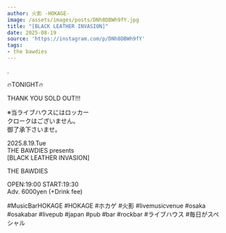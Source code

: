 ```yaml
---
author: 火影 -HOKAGE-
image: /assets/images/posts/DNh8DBWh9fY.jpg
title: "[BLACK LEATHER INVASION]"
date: 2025-08-19
source: 'https://instagram.com/p/DNh8DBWh9fY'
tags:
- the bawdies
---
```

. 

🔥TONIGHT🔥

THANK YOU SOLD OUT!!!

※当ライブハウスにはロッカー<br>
クロークはございません。<br>
御了承下さいませ。

2025.8.19.Tue<br>
THE BAWDIES presents<br>
[BLACK LEATHER INVASION]

THE BAWDIES

OPEN:19:00 START:19:30<br>
Adv. 6000yen (+Drink fee)

#MusicBarHOKAGE #HOKAGE #ホカゲ #火影 #livemusicvenue #osaka #osakabar #livepub #japan #pub #bar #rockbar #ライブハウス #毎日がスペシャル